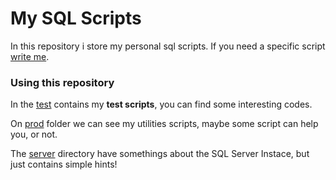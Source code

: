 # My SQL Scripts

In this repository i store my personal sql scripts. If you need a specific script [write me](mailto:adrian.hideki.br@gmail.com).

### Using this repository

  In the [test](https://github.com/adrianhideki/my-sql-scripts/tree/master/test) contains my **test scripts**, you can find some interesting codes.

  On [prod](https://github.com/adrianhideki/my-sql-scripts/tree/master/prod) folder we can see my utilities scripts, maybe some script can help you, or not.

  The [server](https://github.com/adrianhideki/my-sql-scripts/tree/master/server) directory have somethings about the SQL Server Instace, but just contains simple hints!

